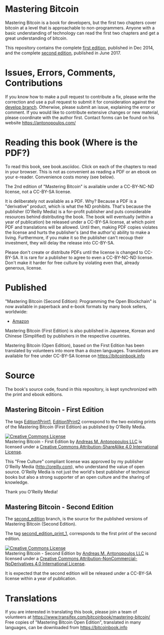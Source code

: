 # Mastering Bitcoin

Mastering Bitcoin is a book for developers, but the first two chapters cover bitcoin at a level that is approachable to non-programmers. Anyone with a basic understanding of technology can read the first two chapters and get a great understanding of bitcoin.

This repository contains the complete [first edition](https://github.com/bitcoinbook/bitcoinbook/tree/first_edition), published in Dec 2014, and the complete [second edition](https://github.com/bitcoinbook/bitcoinbook/tree/second_edition), published in June 2017.

# Issues, Errors, Comments, Contributions

If you know how to make a pull request to contribute a fix, please write the correction and use a pull request to submit it for consideration against the [develop branch](https://github.com/bitcoinbook/bitcoinbook/tree/develop). Otherwise, please submit an issue, explaining the error or comment. If you would like to contribute extensive changes or new material, please coordinate with the author first. Contact forms can be found on his website https://antonopoulos.com/

# Reading this book (Where is the PDF?)

To read this book, see book.asciidoc. Click on each of the chapters to read in your browser. This is not as convenient as reading a PDF or an ebook on your e-reader. Convenience costs money (see below).

The 2nd edition of "Mastering Bitcoin" is available under a CC-BY-NC-ND license, not a CC-BY-SA license.

It is deliberately not available as a PDF. Why? Because a PDF is a "derivative" product, which is what the ND prohibits. That's because the publisher (O'Reilly Media) is a for-profit publisher and puts considerable resources behind distributing the book. The book will eventually (within a year of publication) be released under a CC-BY-SA license, at which point PDF and translations will be allowed. Until then, making PDF copies violates the license and hurts the publisher's (and the author's) ability to make a living. Furthermore, if you make it so the publisher can't recoup their investment, they will delay the release into CC-BY-SA.

Please don't create or distribute PDFs until the license is changed to CC-BY-SA. It is rare for a publisher to agree to even a CC-BY-NC-ND license. Don't make it harder for free culture by violating even that, already generous, license. 

# Published

"Mastering Bitcoin (Second Edition): Programming the Open Blockchain" is now available in paperback and e-book formats by many book sellers, worldwide:

* [Amazon](https://www.amazon.com/Mastering-Bitcoin-Programming-Open-Blockchain/dp/1491954388)

Mastering Bitcoin (First Edition) is also published in Japanese, Korean and Chinese (Simplified) by publishers in the respective countries.

Mastering Bitcoin (Open Edition), based on the First Edition has been translated by volunteers into more than a dozen languages. Translations are available for free under CC-BY-SA license on https://bitcoinbook.info

# Source

The book's source code, found in this repository, is kept synchronized with the print and ebook editions.

## Mastering Bitcoin - First Edition

The tags [Edition1Print1](https://github.com/bitcoinbook/bitcoinbook/releases/tag/Edition1Print1), [Edition1Print2](https://github.com/bitcoinbook/bitcoinbook/releases/tag/Edition1Print2) correspond to the two existing prints of the Mastering Bitcoin (First Edition) as published by O'Reilly Media.

<a rel="license" href="http://creativecommons.org/licenses/by-sa/4.0/"><img alt="Creative Commons License" style="border-width:0" src="https://i.creativecommons.org/l/by-sa/4.0/88x31.png" /></a><br /><span xmlns:dct="http://purl.org/dc/terms/" href="http://purl.org/dc/dcmitype/Text" property="dct:title" rel="dct:type">Mastering Bitcoin - First Edition</span> by <a xmlns:cc="http://creativecommons.org/ns#" href="http://antonopoulos.com/" property="cc:attributionName" rel="cc:attributionURL">Andreas M. Antonopoulos LLC</a> is licensed under a <a rel="license" href="http://creativecommons.org/licenses/by-sa/4.0/">Creative Commons Attribution-ShareAlike 4.0 International License</a>.

This "Free Culture" compliant license was approved by my publisher O'Reilly Media (http://oreilly.com), who understand the value of open source. O'Reilly Media is not just the world's best publisher of technical books but also a strong supporter of an open culture and the sharing of knowledge.

Thank you O'Reilly Media!

## Mastering Bitcoin - Second Edition

The [second_edition](https://github.com/bitcoinbook/bitcoinbook/tree/second_edition) branch, is the source for the published versions of Mastering Bitcoin (Second Edition).

The tag [second_edition_print_1](https://github.com/bitcoinbook/bitcoinbook/releases/tag/second_edition_print_1), corresponds to the first print of the second edition.

<a rel="license" href="http://creativecommons.org/licenses/by-nc-nd/4.0/"><img alt="Creative Commons License" style="border-width:0" src="https://i.creativecommons.org/l/by-nc-nd/4.0/88x31.png" /></a><br /><span xmlns:dct="http://purl.org/dc/terms/" property="dct:title">Mastering Bitcoin - Second Edition</span> by <a xmlns:cc="http://creativecommons.org/ns#" href="https://antonopoulos.com/" property="cc:attributionName" rel="cc:attributionURL">Andreas M. Antonopoulos LLC</a> is licensed under a <a rel="license" href="http://creativecommons.org/licenses/by-nc-nd/4.0/">Creative Commons Attribution-NonCommercial-NoDerivatives 4.0 International License</a>.

It is expected that the second edition will be released under a CC-BY-SA license within a year of publication.

# Translations

If you are interested in translating this book, please join a team of volunteers at https://www.transifex.com/bitcoinbook/mastering-bitcoin/
Free copies of "Mastering Bitcoin Open Edition", translated in many languages, can be downloaded from https://bitcoinbook.info
